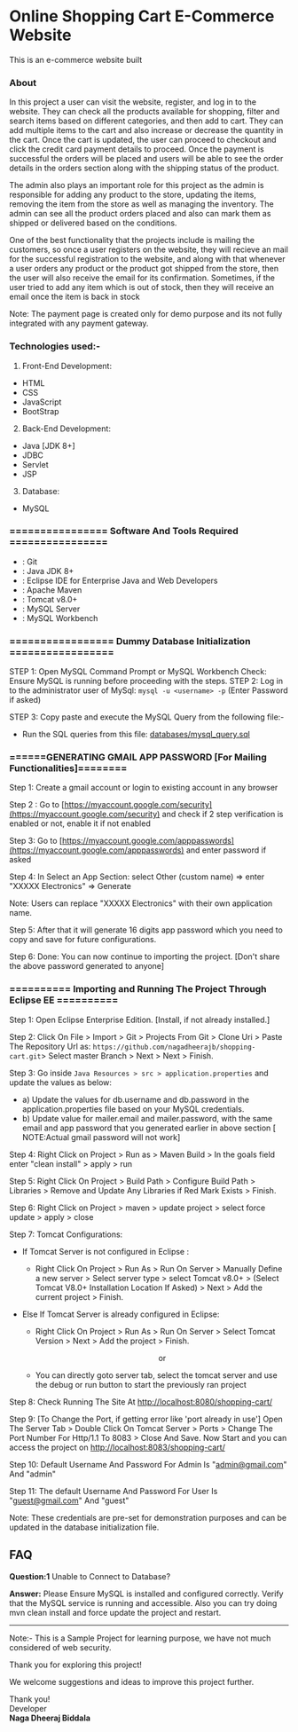 # Online Shopping Cart E-Commerce Website
This is an e-commerce website built
### About

In this project a user can visit the website, register, and log in to the website. They can check all the products available for shopping, filter and search items based on different categories, and then add to cart. They can add multiple items to the cart and also increase or decrease the quantity in the cart. Once the cart is updated, the user can proceed to checkout and click the credit card payment details to proceed. Once the payment is successful the orders will be placed and users will be able to see the order details in the orders section along with the shipping status of the product.

The admin also plays an important role for this project as the admin is responsible for adding any product to the store, updating the items, removing the item from the store as well as managing the inventory. The admin can see all the product orders placed and also can mark them as shipped or delivered based on the conditions.

One of the best functionality that the projects include is mailing the customers, so once a user registers on the website, they will recieve an mail for the successful registration to the website, and along with that whenever a user orders any product or the product got shipped from the store, then the user will also receive the email for its confirmation.
Sometimes, if the user tried to add any item which is out of stock, then they will receive an email once the item is back in stock

Note: The payment page is created only for demo purpose and its not fully integrated with any payment gateway.

### Technologies used:-
1. Front-End Development:
- HTML
- CSS
- JavaScript
- BootStrap

2. Back-End Development:
- Java [JDK 8+]
- JDBC
- Servlet
- JSP

3. Database:
- MySQL

### ================ Software And Tools Required ================
- : Git
- : Java JDK 8+
- : Eclipse IDE for Enterprise Java and Web Developers 
- : Apache Maven
- : Tomcat v8.0+
- : MySQL Server
- : MySQL Workbench

### ================= Dummy Database Initialization =================
STEP 1: Open MySQL Command Prompt or MySQL Workbench
Check: Ensure MySQL is running before proceeding with the steps.
STEP 2: Log in to the administrator user of MySql:
	 ```mysql -u <username> -p``` (Enter Password if asked)

STEP 3: Copy paste and execute the MySQL Query from the following file:-
- Run the SQL queries from this file: [databases/mysql_query.sql](./databases/mysql_query.sql)

### ======GENERATING GMAIL APP PASSWORD [For Mailing Functionalities]========
Step 1: Create a gmail account or login to existing account in any browser

Step 2 : Go to [https://myaccount.google.com/security](https://myaccount.google.com/security) and check if 2 step verification is enabled or not, enable it if not enabled

Step 3: Go to [https://myaccount.google.com/apppasswords](https://myaccount.google.com/apppasswords) and enter password if asked

Step 4: In Select an App Section: select Other (custom name) => enter "XXXXX Electronics" => Generate

Note: Users can replace "XXXXX Electronics" with their own application name.

Step 5: After that it will generate 16 digits app password which you need to copy and save for future configurations.

Step 6: Done: You can now continue to importing the project. [Don't share the above password generated to anyone]

### ========== Importing and Running The Project Through Eclipse EE ==========

Step 1: Open Eclipse Enterprise Edition. [Install, if not already installed.]

Step 2: Click On File > Import > Git > Projects From Git > Clone Uri > Paste The Repository Url as: ```https://github.com/nagadheerajb/shopping-cart.git```> Select master Branch > Next > Next > Finish.

Step 3: Go inside ```Java Resources > src > application.properties``` and update the values as below:
- a) Update the values for db.username and db.password in the application.properties file based on your MySQL credentials.
- b) Update value for mailer.email and mailer.password, with the same email and app password that you generated earlier in above section [ NOTE:Actual gmail password will not work]

Step 4: Right Click on Project > Run as > Maven Build > In the goals field enter "clean install" > apply > run

Step 5: Right Click On Project > Build Path > Configure Build Path > Libraries > Remove and Update Any Libraries if Red Mark Exists > Finish.

Step 6: Right Click on Project > maven > update project > select force update > apply > close

Step 7: Tomcat Configurations:
- If Tomcat Server is not configured in Eclipse :
	-  Right Click On Project > Run As > Run On Server > Manually Define a new server > Select server type > select Tomcat v8.0+ > (Select Tomcat V8.0+ Installation Location If Asked) > Next > Add the current project > Finish.

- Else If Tomcat Server is already configured in Eclipse:
	- Right Click On Project > Run As > Run On Server > Select Tomcat Version > Next > Add the project > Finish.
		<p align='center'>or</p>
	- You can directly goto server tab, select the tomcat server and use the debug or run button to start the previously ran project

Step 8: Check Running The Site At  [http://localhost:8080/shopping-cart/](http://localhost:8080/shopping-cart/)

Step 9:  [To Change the Port, if getting error like 'port already in use'] Open The Server Tab > Double Click On Tomcat Server > Ports > Change The Port Number For Http/1.1 To 8083 > Close And Save. Now Start and you can access the project on [http://localhost:8083/shopping-cart/](http://localhost:8083/shopping-cart/)

Step 10: Default Username And Password For Admin Is "admin@gmail.com" And "admin"

Step 11: The default Username And Password For User Is "guest@gmail.com" And "guest"

Note: These credentials are pre-set for demonstration purposes and can be updated in the database initialization file.

## FAQ
**Question:1** Unable to Connect to Database?

**Answer:** Please Ensure MySQL is installed and configured correctly. Verify that the MySQL service is running and accessible. Also you can try doing mvn clean install and force update the project and restart.
<hr>

Note:- This is a Sample Project for learning purpose, we have not much considered of web security.

Thank you for exploring this project!

We welcome suggestions and ideas to improve this project further.

<bold>Thank you!</bold><br/>
                                                                                                        Developer<br/>
                                                                                                         <b>Naga Dheeraj Biddala</b>